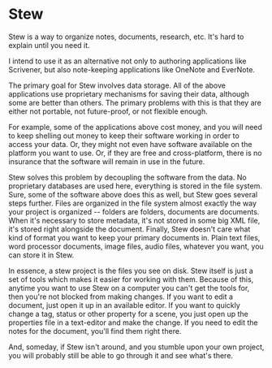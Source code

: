 Stew
====

Stew is a way to organize notes, documents, research, etc. It's hard to explain
until you need it.

I intend to use it as an alternative not only to authoring applications like
Scrivener, but also note-keeping applications like OneNote and EverNote.

The primary goal for Stew involves data storage. All of the above applications
use proprietary mechanisms for saving their data, although some are better than
others. The primary problems with this is that they are either not portable, not
future-proof, or not flexible enough.

For example, some of the applications above cost money, and you will need to
keep shelling out money to keep their software working in order to access your
data. Or, they might not even have software available on the platform you want
to use. Or, if they are free and cross-platform, there is no insurance that the
software will remain in use in the future.

Stew solves this problem by decoupling the software from the data. No
proprietary databases are used here, everything is stored in the file system.
Sure, some of the software above does this as well, but Stew goes several steps
further. Files are organized in the file system almost exactly the way your
project is organized -- folders are folders, documents are documents. When it's
necessary to store metadata, it's not stored in some big XML file, it's stored
right alongside the document. Finally, Stew doesn't care what kind of format you
want to keep your primary documents in. Plain text files, word processor
documents, image files, audio files, whatever you want, you can store it in
Stew.

In essence, a stew project is the files you see on disk. Stew itself is just a
set of tools which makes it easier for working with them. Because of this,
anytime you want to use Stew on a computer you can't get the tools for, then
you're not blocked from making changes. If you want to edit a document, just
open it up in an available editor. If you want to quickly change a tag, status
or other property for a scene, you just open up the properties file in a
text-editor and make the change. If you need to edit the notes for the document,
you'll find them right there.

And, someday, if Stew isn't around, and you stumble upon your own project, you
will probably still be able to go through it and see what's there.
